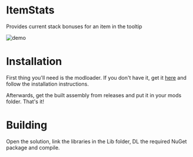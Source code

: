 # ItemStats
Provides current stack bonuses for an item in the tooltip

![demo](https://i.imgur.com/24ho8CG.png)
# Installation
First thing you'll need is the modloader. If you don't have it, get it [here](https://github.com/meepen/ror2-modloader/) and follow the installation instructions.

Afterwards, get the built assembly from releases and put it in your mods folder. That's it!
# Building
Open the solution, link the libraries in the Lib folder, DL the required NuGet package and compile.
